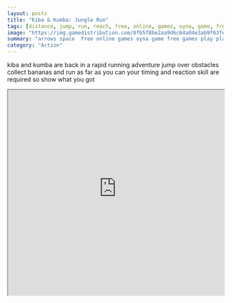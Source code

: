 ```yaml
---
layout: posts
title: "Kiba & Kumba: Jungle Run"
tags: [distance, jump, run, reach, free, online, games, oyna, game, free, games, play, play, games]
image: "https://img.gamedistribution.com/8fb5f8be2aa9d6c64a04e3ab9f63feee.jpg"
summary: "arrows space  free online games oyna game free games play play games"
category: "Action"
---
```


kiba and kumba are back in a rapid running adventure jump over obstacles collect bananas and run as far as you can your timing and reaction skill are required so show what you got

<iframe width="100%" height="480px;" src="https://flash.gamedistribution.com?game=8fb5f8be2aa9d6c64a04e3ab9f63feee"></iframe>